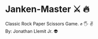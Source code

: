 # Janken-Master :crossed_swords: :fire:
Classic Rock Paper Scissors Game. :fist: :raised_hand_with_fingers_splayed: :v: <br>
By: Jonathan Llemit Jr. :alien:
